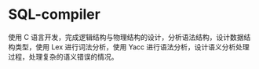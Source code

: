 # SQL-compiler
使用 C 语言开发，完成逻辑结构与物理结构的设计，分析语法结构，设计数据结构类型，使用 Lex
进行词法分析，使用 Yacc 进行语法分析，设计语义分析处理过程，处理复杂的语义错误的情况。
